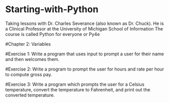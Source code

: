 # Starting-with-Python
Taking lessons with Dr. Charles Severance (also known as Dr. Chuck). He is a Clinical Professor at the University of Michigan School of Information
The course is called Python for everyone or Py4e

#Chapter 2: Variables

#Exercise 1: Write a program that uses input to prompt a user for their name and then welcomes them.

#Exercise 2: Write a program to prompt the user for hours and rate per hour to compute gross pay.

#Exercise 3: Write a program which prompts the user for a Celsius temperature, convert the temperature to Fahrenheit, and print out the converted temperature.
